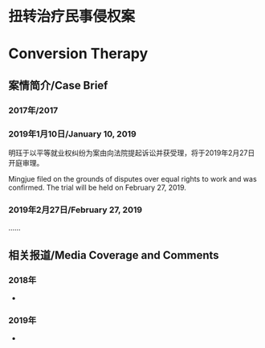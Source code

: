 # 扭转治疗民事侵权案
# Conversion Therapy 

<!-- more -->

## 案情简介/Case Brief

### 2017年/2017



### 2019年1月10日/January 10, 2019

明珏于以平等就业权纠纷为案由向法院提起诉讼并获受理，将于2019年2月27日开庭审理。

Mingjue filed on the grounds of disputes over equal rights to work and was confirmed. The trial will be held on February 27, 2019.

### 2019年2月27日/February 27, 2019

……

## 相关报道/Media Coverage and Comments

### 2018年

- 

### 2019年

- 

